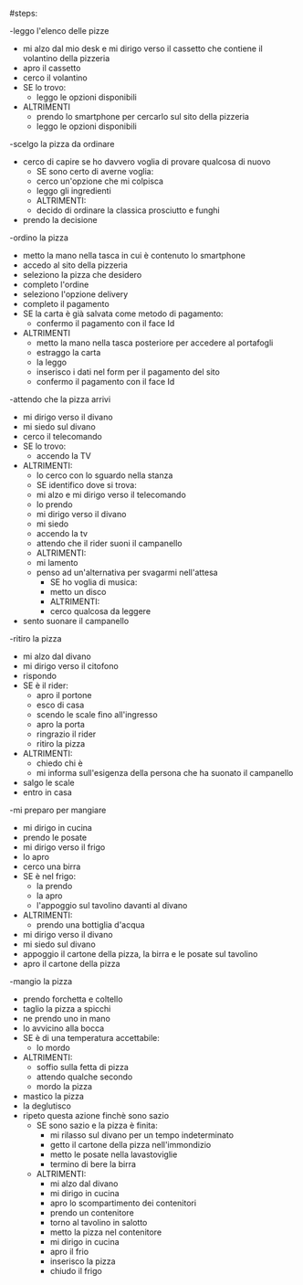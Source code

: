 #steps:

-leggo l'elenco delle pizze 
 - mi alzo dal mio desk e mi dirigo verso il cassetto che contiene il volantino della pizzeria 
 - apro il cassetto  
 - cerco il volantino 
 - SE lo trovo:
   - leggo le opzioni disponibili 
 - ALTRIMENTI 
   - prendo lo smartphone per cercarlo sul sito della pizzeria
   - leggo le opzioni disponibili

-scelgo la pizza da ordinare 
 - cerco di capire se ho davvero voglia di provare qualcosa di nuovo
   - SE sono certo di averne voglia:
    - cerco un'opzione che mi colpisca
    - leggo gli ingredienti 
   - ALTRIMENTI:
    - decido di ordinare la classica prosciutto e funghi 
 - prendo la decisione 
  
-ordino la pizza
  - metto la mano nella tasca in cui è contenuto lo smartphone
  - accedo al sito della pizzeria
  - seleziono la pizza che desidero 
  - completo l'ordine
  - seleziono l'opzione delivery 
  - completo il pagamento 
  - SE la carta è già salvata come metodo di pagamento:
    - confermo il pagamento con il face Id
  - ALTRIMENTI 
    - metto la mano nella tasca posteriore per accedere al portafogli 
    - estraggo la carta 
    - la leggo
    - inserisco i dati nel form per il pagamento del sito
    - confermo il pagamento con il face Id 

-attendo che la pizza arrivi 
  - mi dirigo verso il divano 
  - mi siedo sul divano
  - cerco il telecomando
  - SE lo trovo:
    - accendo la TV 
  - ALTRIMENTI:
    - lo cerco con lo sguardo nella stanza
    - SE identifico dove si trova: 
     - mi alzo e mi dirigo verso il telecomando 
      - lo prendo 
      - mi dirigo verso il divano 
      - mi siedo 
      - accendo la tv 
      - attendo che il rider suoni il campanello 
     - ALTRIMENTI:
      - mi lamento 
      - penso ad un'alternativa per svagarmi nell'attesa
        - SE ho voglia di musica:
         - metto un disco 
        - ALTRIMENTI:
         - cerco qualcosa da leggere 
  -  sento suonare il campanello

-ritiro la pizza
  - mi alzo dal divano 
  - mi dirigo verso il citofono 
  - rispondo
  - SE è il rider:
    - apro il portone
    - esco di casa
    - scendo le scale fino all'ingresso 
    - apro la porta 
    - ringrazio il rider 
    - ritiro la pizza
  - ALTRIMENTI: 
    - chiedo chi è 
    - mi informa sull'esigenza della persona che ha suonato il campanello 
  - salgo le scale 
  - entro in casa 

-mi preparo per mangiare 
  - mi dirigo in cucina
  - prendo le posate 
  - mi dirigo verso il frigo 
  - lo apro 
  - cerco una birra 
  - SE è nel frigo:
    - la prendo 
    - la apro 
    - l'appoggio sul tavolino davanti al divano 
  - ALTRIMENTI:
    - prendo una bottiglia d'acqua 
  - mi dirigo verso il divano 
  - mi siedo sul divano 
  - appoggio il cartone della pizza, la birra e le posate sul tavolino 
  - apro il cartone della pizza


-mangio la pizza
  - prendo forchetta e coltello 
  - taglio la pizza a spicchi 
  - ne prendo uno in mano 
  - lo avvicino alla bocca
  - SE è di una temperatura accettabile:
    - lo mordo 
  - ALTRIMENTI: 
    - soffio sulla fetta di pizza
    - attendo qualche secondo 
    - mordo la pizza
  - mastico la pizza
  - la deglutisco 
  - ripeto questa azione finchè sono sazio
    - SE sono sazio e la pizza è finita:
      - mi rilasso sul divano per un tempo indeterminato 
      - getto il cartone della pizza nell'immondizio 
      - metto le posate nella lavastoviglie
      - termino di bere la birra 
    - ALTRIMENTI:
      - mi alzo dal divano
      - mi dirigo in cucina
      - apro lo scompartimento dei contenitori
      - prendo un contenitore
      - torno al tavolino in salotto 
      - metto la pizza nel contenitore 
      - mi dirigo in cucina
      - apro il frio 
      - inserisco la pizza
      - chiudo il frigo 
  
